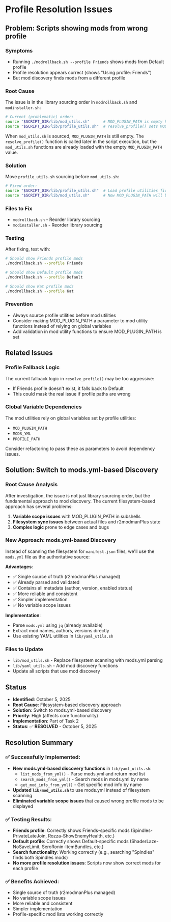 # Profile Resolution Issues

## Problem: Scripts showing mods from wrong profile

### Symptoms
- Running `./modrollback.sh --profile Friends` shows mods from Default profile
- Profile resolution appears correct (shows "Using profile: Friends")
- But mod discovery finds mods from a different profile

### Root Cause
The issue is in the library sourcing order in `modrollback.sh` and `modinstaller.sh`:

```bash
# Current (problematic) order:
source "$SCRIPT_DIR/lib/mod_utils.sh"      # MOD_PLUGIN_PATH is empty here
source "$SCRIPT_DIR/lib/profile_utils.sh"  # resolve_profile() sets MOD_PLUGIN_PATH later
```

When `mod_utils.sh` is sourced, `MOD_PLUGIN_PATH` is still empty. The `resolve_profile()` function is called later in the script execution, but the `mod_utils.sh` functions are already loaded with the empty `MOD_PLUGIN_PATH` value.

### Solution
Move `profile_utils.sh` sourcing before `mod_utils.sh`:

```bash
# Fixed order:
source "$SCRIPT_DIR/lib/profile_utils.sh"  # Load profile utilities first
source "$SCRIPT_DIR/lib/mod_utils.sh"      # Now MOD_PLUGIN_PATH will be set when needed
```

### Files to Fix
- `modrollback.sh` - Reorder library sourcing
- `modinstaller.sh` - Reorder library sourcing

### Testing
After fixing, test with:
```bash
# Should show Friends profile mods
./modrollback.sh --profile Friends

# Should show Default profile mods  
./modrollback.sh --profile Default

# Should show Kat profile mods
./modrollback.sh --profile Kat
```

### Prevention
- Always source profile utilities before mod utilities
- Consider making MOD_PLUGIN_PATH a parameter to mod utility functions instead of relying on global variables
- Add validation in mod utility functions to ensure MOD_PLUGIN_PATH is set

## Related Issues

### Profile Fallback Logic
The current fallback logic in `resolve_profile()` may be too aggressive:
- If Friends profile doesn't exist, it falls back to Default
- This could mask the real issue if profile paths are wrong

### Global Variable Dependencies
The mod utilities rely on global variables set by profile utilities:
- `MOD_PLUGIN_PATH`
- `MODS_YML`
- `PROFILE_PATH`

Consider refactoring to pass these as parameters to avoid dependency issues.

## Solution: Switch to mods.yml-based Discovery

### Root Cause Analysis
After investigation, the issue is not just library sourcing order, but the fundamental approach to mod discovery. The current filesystem-based approach has several problems:

1. **Variable scope issues** with MOD_PLUGIN_PATH in subshells
2. **Filesystem sync issues** between actual files and r2modmanPlus state
3. **Complex logic** prone to edge cases and bugs

### New Approach: mods.yml-based Discovery
Instead of scanning the filesystem for `manifest.json` files, we'll use the `mods.yml` file as the authoritative source:

**Advantages**:
- ✅ Single source of truth (r2modmanPlus managed)
- ✅ Already parsed and validated
- ✅ Contains all metadata (author, version, enabled status)
- ✅ More reliable and consistent
- ✅ Simpler implementation
- ✅ No variable scope issues

**Implementation**:
- Parse `mods.yml` using `jq` (already available)
- Extract mod names, authors, versions directly
- Use existing YAML utilities in `lib/yaml_utils.sh`

### Files to Update
- `lib/mod_utils.sh` - Replace filesystem scanning with mods.yml parsing
- `lib/yaml_utils.sh` - Add mod discovery functions
- Update all scripts that use mod discovery

## Status
- **Identified**: October 5, 2025
- **Root Cause**: Filesystem-based discovery approach
- **Solution**: Switch to mods.yml-based discovery
- **Priority**: High (affects core functionality)
- **Implementation**: Part of Task 2
- **Status**: ✅ **RESOLVED** - October 5, 2025

## Resolution Summary

### ✅ **Successfully Implemented**:
- **New mods.yml-based discovery functions** in `lib/yaml_utils.sh`:
  - `list_mods_from_yml()` - Parse mods.yml and return mod list
  - `search_mods_from_yml()` - Search mods in mods.yml by name
  - `get_mod_info_from_yml()` - Get specific mod info by name
- **Updated `lib/mod_utils.sh`** to use mods.yml instead of filesystem scanning
- **Eliminated variable scope issues** that caused wrong profile mods to be displayed

### ✅ **Testing Results**:
- **Friends profile**: Correctly shows Friends-specific mods (Spindles-PrivateLateJoin, Rozza-ShowEnemyHealth, etc.)
- **Default profile**: Correctly shows Default-specific mods (ShaderLaze-NoSaveLimit, SeroRonin-ItemBundles, etc.)
- **Search functionality**: Working correctly (e.g., searching "Spindles" finds both Spindles mods)
- **No more profile resolution issues**: Scripts now show correct mods for each profile

### ✅ **Benefits Achieved**:
- Single source of truth (r2modmanPlus managed)
- No variable scope issues
- More reliable and consistent
- Simpler implementation
- Profile-specific mod lists working correctly
